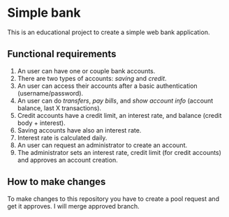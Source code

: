 # Simple bank
This is an educational project to create a simple web bank application.

## Functional requirements

1. An user can have one or couple bank accounts.
1. There are two types of accounts: _saving_ and _credit_.
1. An user can access their accounts after a basic authentication (username/password).
1. An user can do _transfers_, _pay bills_, and _show account info_ (account balance, last X transactions).
1. Credit accounts have a credit limit, an interest rate, and balance (credit body + interest).
1. Saving accounts have also an interest rate.
1. Interest rate is calculated daily.
1. An user can request an administrator to create an account.
1. The administrator sets an interest rate, credit limit (for credit accounts) and approves an account creation.

## How to make changes
To make changes to this repository you have to create a pool request and get it approves. I will merge approved branch.
